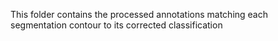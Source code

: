 This folder contains the processed annotations matching each segmentation contour to its corrected classification
